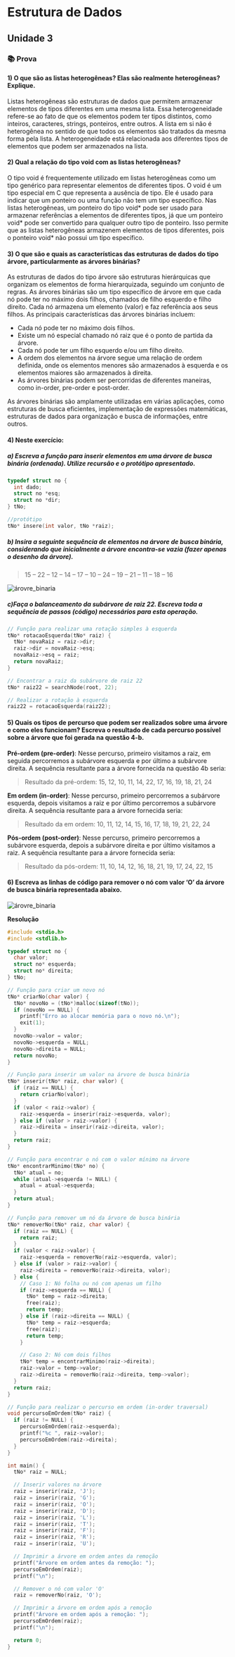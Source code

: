 # Estrutura de Dados
## Unidade 3
### 📚 Prova

#### 1) O que são as listas heterogêneas? Elas são realmente heterogêneas? Explique.

Listas heterogêneas são estruturas de dados que permitem armazenar elementos de tipos diferentes em uma mesma lista. Essa heterogeneidade refere-se ao fato de que os elementos podem ter tipos distintos, como inteiros, caracteres, strings, ponteiros, entre outros. A lista em si não é heterogênea no sentido de que todos os elementos são tratados da mesma forma pela lista. A heterogeneidade está relacionada aos diferentes tipos de elementos que podem ser armazenados na lista.

#### 2) Qual a relação do tipo void com as listas heterogêneas?

O tipo void é frequentemente utilizado em listas heterogêneas como um tipo genérico para representar elementos de diferentes tipos. O void é um tipo especial em C que representa a ausência de tipo. Ele é usado para indicar que um ponteiro ou uma função não tem um tipo específico. Nas listas heterogêneas, um ponteiro do tipo void* pode ser usado para armazenar referências a elementos de diferentes tipos, já que um ponteiro void* pode ser convertido para qualquer outro tipo de ponteiro. Isso permite que as listas heterogêneas armazenem elementos de tipos diferentes, pois o ponteiro void* não possui um tipo específico.

#### 3) O que são e quais as características das estruturas de dados do tipo árvore, particularmente as árvores binárias?

As estruturas de dados do tipo árvore são estruturas hierárquicas que organizam os elementos de forma hierarquizada, seguindo um conjunto de regras. As árvores binárias são um tipo específico de árvore em que cada nó pode ter no máximo dois filhos, chamados de filho esquerdo e filho direito. Cada nó armazena um elemento (valor) e faz referência aos seus filhos. As principais características das árvores binárias incluem:

  * Cada nó pode ter no máximo dois filhos.
  * Existe um nó especial chamado nó raiz que é o ponto de partida da árvore.
  * Cada nó pode ter um filho esquerdo e/ou um filho direito.
  * A ordem dos elementos na árvore segue uma relação de ordem definida, onde os elementos menores são armazenados à esquerda e os elementos maiores são armazenados à direita.
  * As árvores binárias podem ser percorridas de diferentes maneiras, como in-order, pre-order e post-order.

As árvores binárias são amplamente utilizadas em várias aplicações, como estruturas de busca eficientes, implementação de expressões matemáticas, estruturas de dados para organização e busca de informações, entre outros.

#### 4) Neste exercício:

##### a) Escreva a função para inserir elementos em uma árvore de busca binária (ordenada). Utilize recursão e o protótipo apresentado.

```c
typedef struct no {
  int dado;
  struct no *esq;
  struct no *dir;
} tNo;

//protótipo
tNo* insere(int valor, tNo *raiz);
```

##### b) Insira a seguinte sequência de elementos na árvore de busca binária, considerando que inicialmente a árvore encontra-se vazia (fazer apenas o desenho da árvore).

> 15 – 22 – 12 – 14 – 17 – 10 – 24 – 19 – 21 – 11 – 18 – 16

![árovre_binaria](img/q4b.png)

##### c)Faça o balanceamento da subárvore de raiz 22. Escreva toda a sequência de passos (código) necessários para esta operação.

```c 
// Função para realizar uma rotação simples à esquerda
tNo* rotacaoEsquerda(tNo* raiz) {
  tNo* novaRaiz = raiz->dir;
  raiz->dir = novaRaiz->esq;
  novaRaiz->esq = raiz;
  return novaRaiz;
}

// Encontrar a raiz da subárvore de raiz 22
tNo* raiz22 = searchNode(root, 22);

// Realizar a rotação à esquerda
raiz22 = rotacaoEsquerda(raiz22);
```

#### 5) Quais os tipos de percurso que podem ser realizados sobre uma árvore e como eles funcionam? Escreva o resultado de cada percurso possível sobre a árvore que foi gerada na questão 4-b.

**Pré-ordem (pre-order)**: Nesse percurso, primeiro visitamos a raiz, em seguida percorremos a subárvore esquerda e por último a subárvore direita. A sequência resultante para a árvore fornecida na questão 4b seria:

> Resultado da pré-ordem: 15, 12, 10, 11, 14, 22, 17, 16, 19, 18, 21, 24

**Em ordem (in-order)**: Nesse percurso, primeiro percorremos a subárvore esquerda, depois visitamos a raiz e por último percorremos a subárvore direita. A sequência resultante para a árvore fornecida seria:

> Resultado da em ordem: 10, 11, 12, 14, 15, 16, 17, 18, 19, 21, 22, 24

**Pós-ordem (post-order)**: Nesse percurso, primeiro percorremos a subárvore esquerda, depois a subárvore direita e por último visitamos a raiz. A sequência resultante para a árvore fornecida seria:

> Resultado da pós-ordem: 11, 10, 14, 12, 16, 18, 21, 19, 17, 24, 22, 15

#### 6) Escreva as linhas de código para remover o nó com valor ‘O’ da árvore de busca binária representada abaixo.

![árovre_binaria](img/q6.png)

**Resolução**
```c
#include <stdio.h>
#include <stdlib.h>

typedef struct no {
  char valor;
  struct no* esquerda;
  struct no* direita;
} tNo;

// Função para criar um novo nó
tNo* criarNo(char valor) {
  tNo* novoNo = (tNo*)malloc(sizeof(tNo));
  if (novoNo == NULL) {
    printf("Erro ao alocar memória para o novo nó.\n");
    exit(1);
  }
  novoNo->valor = valor;
  novoNo->esquerda = NULL;
  novoNo->direita = NULL;
  return novoNo;
}

// Função para inserir um valor na árvore de busca binária
tNo* inserir(tNo* raiz, char valor) {
  if (raiz == NULL) {
    return criarNo(valor);
  }
  if (valor < raiz->valor) {
    raiz->esquerda = inserir(raiz->esquerda, valor);
  } else if (valor > raiz->valor) {
    raiz->direita = inserir(raiz->direita, valor);
  }
  return raiz;
}

// Função para encontrar o nó com o valor mínimo na árvore
tNo* encontrarMinimo(tNo* no) {
  tNo* atual = no;
  while (atual->esquerda != NULL) {
    atual = atual->esquerda;
  }
  return atual;
}

// Função para remover um nó da árvore de busca binária
tNo* removerNo(tNo* raiz, char valor) {
  if (raiz == NULL) {
    return raiz;
  }
  if (valor < raiz->valor) {
    raiz->esquerda = removerNo(raiz->esquerda, valor);
  } else if (valor > raiz->valor) {
    raiz->direita = removerNo(raiz->direita, valor);
  } else {
    // Caso 1: Nó folha ou nó com apenas um filho
    if (raiz->esquerda == NULL) {
      tNo* temp = raiz->direita;
      free(raiz);
      return temp;
    } else if (raiz->direita == NULL) {
      tNo* temp = raiz->esquerda;
      free(raiz);
      return temp;
    }

    // Caso 2: Nó com dois filhos
    tNo* temp = encontrarMinimo(raiz->direita);
    raiz->valor = temp->valor;
    raiz->direita = removerNo(raiz->direita, temp->valor);
  }
  return raiz;
}

// Função para realizar o percurso em ordem (in-order traversal)
void percursoEmOrdem(tNo* raiz) {
  if (raiz != NULL) {
    percursoEmOrdem(raiz->esquerda);
    printf("%c ", raiz->valor);
    percursoEmOrdem(raiz->direita);
  }
}

int main() {
  tNo* raiz = NULL;

  // Inserir valores na árvore
  raiz = inserir(raiz, 'J');
  raiz = inserir(raiz, 'G');
  raiz = inserir(raiz, 'O');
  raiz = inserir(raiz, 'D');
  raiz = inserir(raiz, 'L');
  raiz = inserir(raiz, 'T');
  raiz = inserir(raiz, 'F');
  raiz = inserir(raiz, 'R');
  raiz = inserir(raiz, 'U');

  // Imprimir a árvore em ordem antes da remoção
  printf("Árvore em ordem antes da remoção: ");
  percursoEmOrdem(raiz);
  printf("\n");

  // Remover o nó com valor 'O'
  raiz = removerNo(raiz, 'O');

  // Imprimir a árvore em ordem após a remoção
  printf("Árvore em ordem após a remoção: ");
  percursoEmOrdem(raiz);
  printf("\n");

  return 0;
}
```